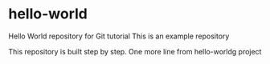# hello-world
Hello World repository for Git tutorial
This is an example repository

This repository is built step by step.
One more line from hello-worldg project

